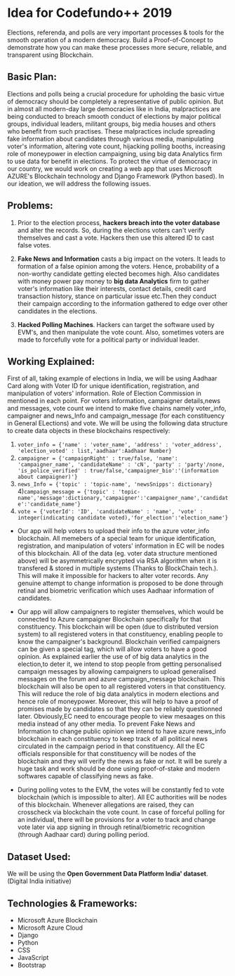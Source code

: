 # Idea for Codefundo++ 2019
Elections, referenda, and polls are very important processes & tools for the smooth operation of a modern democracy. Build a Proof-of-Concept to demonstrate how you can make these processes more secure, reliable, and transparent using Blockchain.

## Basic Plan:
Elections and polls being a crucial procedure for upholding the basic virtue of democracy should be completely a representative of public opinion. But in almost all modern-day large democracies like in India, malpractices are being conducted to breach smooth conduct of elections by major political groups, individual leaders, militant groups, big media houses and others who benefit from such practises. These malpractices include spreading fake information about candidates through various media, manipulating voter's information, altering vote count, hijacking polling booths, increasing role of moneypower in election campaigning, using big data Analytics firm to use data for benefit in elections. 
To protect the virtue of democracy in our country, we would work on creating a web app that uses Microsoft AZURE's Blockchain technology and Django Framework (Python based). In our ideation, we will address the following issues.

## Problems:
1) Prior to the election process, **hackers breach into the voter database** and alter the records. So, during the elections voters can't verify themselves and cast a vote. Hackers then use this altered ID to cast false votes. 

2) **Fake News and Information** casts a big impact on the voters. It leads to formation of a false opinion among the voters. Hence, probability of a non-worthy candidate getting elected becomes high. Also candidates with money power pay money to **big data Analytics** firm to gather voter's information like their interests, contact details, credit card transaction history, stance on particular issue etc.Then they conduct their campaign according to the information gathered to edge over other candidates in the elections.

3) **Hacked Polling Machines**. Hackers can target the software used by EVM's, and then manipulate the vote count. Also, sometimes voters are made to forcefully vote for a political party or individual leader.  

## Working Explained:
First of all, taking example of elections in India, we will be using Aadhaar Card along with Voter ID for unique identification, registration, and manipulation of voters' information. Role of Election Commission in mentioned in each point. For voters information, campaigner details,news and messages, vote count we intend to make five chains namely voter_info, campaigner and news_Info and campaign_message (for each constituency in General ELections) and vote. 
We will be using the following data structure to create data objects in these blockchains respectively:
1) ``` voter_info = {'name' : 'voter_name', 'address' : 'voter_address', 'election_voted' : list,'aadhaar':Aadhaar Number}  ```
2) ``` campaigner = {'campaignRight' : true/false, 'name': 'campaigner_name', 'candidateName' : 'cN', 'party' : 'party'/none, 'is_police_verified' : true/false,'campaigner_bio':'(information about campaigner)'} ```
3) ``` news_Info = {'topic' : 'topic-name', 'newsSnipps': dictionary} ```
4)``` campaign_message = {'topic' : 'topic-name','message':dictionary,'campaigner':'campaigner_name','candidate':'candidate_name'} ```
5) ``` vote = {'voterId': 'ID', 'candidateName' : 'name', 'vote' : integer(indicating candidate voted),'for_election':'election_name'} ```


* Our app will help voters to upload their info to the azure voter_info blockchain. All memebers of a special team for unique identification, registration, and manipulation of voters' information in EC will be nodes of this blockchain. All of the data (eg. voter data structure mentioned above) will be asymmetrically encrypted via RSA algorithm when it is transfered & stored in multiple systems (Thanks to BlockChain tech.). This will make it impossible for hackers to alter voter records. Any genuine attempt to change information is proposed to be done through retinal and biometric verification which uses Aadhaar information of candidates. 

* Our app will allow campaigners to register themselves, which would be connected to Azure campaigner Blockchain specifically for that constituency. This blockchain will be open (due to distributed version system) to all registered voters in that constituency, enabling people to know the campaigner's background. Blockchain verified campaigners can be given a special tag, which will allow voters to have a good opinion.
As explained earlier the use of of big data analytics in the election,to deter it, we intend to stop people from getting personalised campaign messages by allowing campaigners to upload generalised messages on the forum and  azure campaign_message blockchain. This blockchain will also be open to all registered voters in that constituency. This will reduce the role of big data analytics in modern elections and hence role of moneypower. Moreover, this will help to have a proof of promises made by candidates so that they can be reliably questionned later. Obviously,EC need to encourage people to view mesaages on this media instead of any other media.
To prevent Fake News and Information to change public opinion we intend to have azure news_info blockchain in each constituency to keep track of all political news circulated in the campaign period in that constituency. All the EC officials responsible for that constituency will be nodes of the blockchain and they will verify the news as fake or not. It will be surely a huge task and work should be done using proof-of-stake and modern softwares capable of classifying news as fake. 
* During polling votes to the EVM, the votes will be constantly fed to vote blockchain (which is impossible to alter). All EC authorities will be nodes of this blockchain. Whenever allegations are raised, they can crosscheck via blockchain the vote count. In case of forceful polling for an individual, there will be provisions for a voter to track and change vote later via app signing in through retinal/biometric recognition (through Aadhaar card) during polling period. 

## Dataset Used:
We will be using the **Open Government Data Platform India' dataset**. (Digital India initiative)

## Technologies & Frameworks:
* Microsoft Azure Blockchain
* Microsoft Azure Cloud
* Django 
* Python
* CSS
* JavaScript
* Bootstrap
